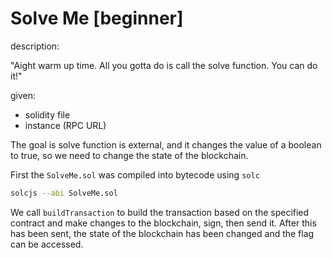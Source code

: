 # Solve Me [beginner]

description:

"Aight warm up time. All you gotta do is call the solve function. You can do it!"

given:
- solidity file
- instance (RPC URL)

The goal is solve function is external, and it changes the value of a boolean to true, so we need to change the state of the blockchain.

First the `SolveMe.sol` was compiled into bytecode using `solc`

```sh
solcjs --abi SolveMe.sol
```

We call `buildTransaction` to build the transaction based on the specified contract and make changes to the blockchain, sign, then send it. After this has been sent, the state of the blockchain has been changed and the flag can be accessed.
